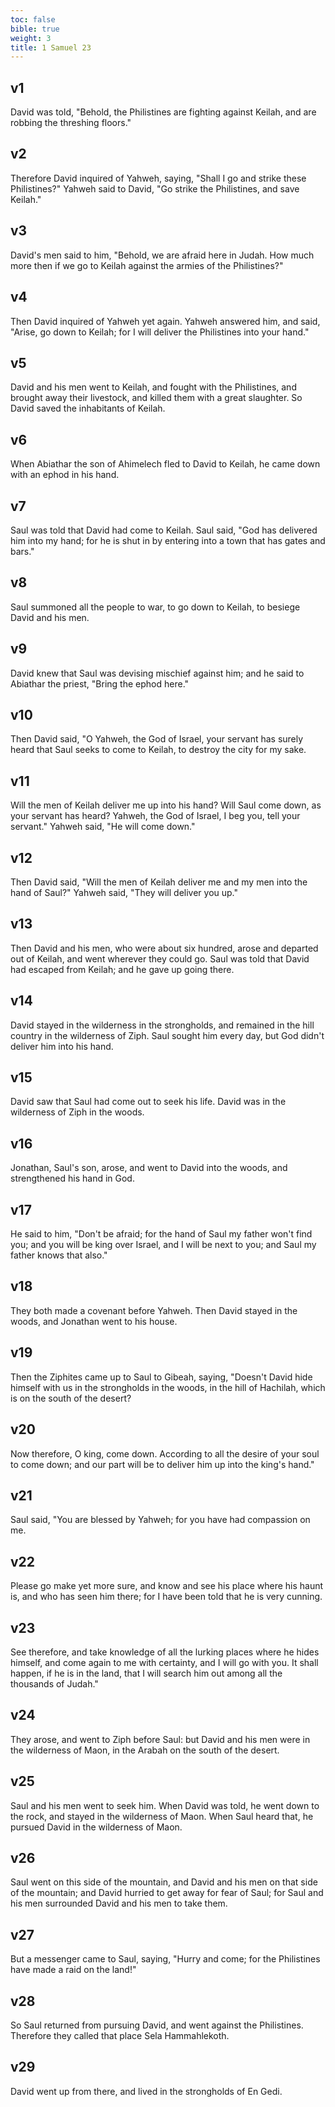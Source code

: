 ```yaml
---
toc: false
bible: true
weight: 3
title: 1 Samuel 23
---
```




## v1 
David was told, "Behold, the Philistines are fighting against Keilah, and are robbing the threshing floors." 

## v2 
Therefore David inquired of Yahweh, saying, "Shall I go and strike these Philistines?" Yahweh said to David, "Go strike the Philistines, and save Keilah." 

## v3 
David's men said to him, "Behold, we are afraid here in Judah. How much more then if we go to Keilah against the armies of the Philistines?" 

## v4 
Then David inquired of Yahweh yet again. Yahweh answered him, and said, "Arise, go down to Keilah; for I will deliver the Philistines into your hand." 

## v5 
David and his men went to Keilah, and fought with the Philistines, and brought away their livestock, and killed them with a great slaughter. So David saved the inhabitants of Keilah. 

## v6 
When Abiathar the son of Ahimelech fled to David to Keilah, he came down with an ephod in his hand. 

## v7 
Saul was told that David had come to Keilah. Saul said, "God has delivered him into my hand; for he is shut in by entering into a town that has gates and bars." 

## v8 
Saul summoned all the people to war, to go down to Keilah, to besiege David and his men. 

## v9 
David knew that Saul was devising mischief against him; and he said to Abiathar the priest, "Bring the ephod here." 

## v10 
Then David said, "O Yahweh, the God of Israel, your servant has surely heard that Saul seeks to come to Keilah, to destroy the city for my sake. 

## v11 
Will the men of Keilah deliver me up into his hand? Will Saul come down, as your servant has heard? Yahweh, the God of Israel, I beg you, tell your servant." Yahweh said, "He will come down." 

## v12 
Then David said, "Will the men of Keilah deliver me and my men into the hand of Saul?" Yahweh said, "They will deliver you up." 

## v13 
Then David and his men, who were about six hundred, arose and departed out of Keilah, and went wherever they could go. Saul was told that David had escaped from Keilah; and he gave up going there. 

## v14 
David stayed in the wilderness in the strongholds, and remained in the hill country in the wilderness of Ziph. Saul sought him every day, but God didn't deliver him into his hand. 

## v15 
David saw that Saul had come out to seek his life. David was in the wilderness of Ziph in the woods. 

## v16 
Jonathan, Saul's son, arose, and went to David into the woods, and strengthened his hand in God. 

## v17 
He said to him, "Don't be afraid; for the hand of Saul my father won't find you; and you will be king over Israel, and I will be next to you; and Saul my father knows that also." 

## v18 
They both made a covenant before Yahweh. Then David stayed in the woods, and Jonathan went to his house. 

## v19 
Then the Ziphites came up to Saul to Gibeah, saying, "Doesn't David hide himself with us in the strongholds in the woods, in the hill of Hachilah, which is on the south of the desert? 

## v20 
Now therefore, O king, come down. According to all the desire of your soul to come down; and our part will be to deliver him up into the king's hand." 

## v21 
Saul said, "You are blessed by Yahweh; for you have had compassion on me. 

## v22 
Please go make yet more sure, and know and see his place where his haunt is, and who has seen him there; for I have been told that he is very cunning. 

## v23 
See therefore, and take knowledge of all the lurking places where he hides himself, and come again to me with certainty, and I will go with you. It shall happen, if he is in the land, that I will search him out among all the thousands of Judah." 

## v24 
They arose, and went to Ziph before Saul: but David and his men were in the wilderness of Maon, in the Arabah on the south of the desert. 

## v25 
Saul and his men went to seek him. When David was told, he went down to the rock, and stayed in the wilderness of Maon. When Saul heard that, he pursued David in the wilderness of Maon. 

## v26 
Saul went on this side of the mountain, and David and his men on that side of the mountain; and David hurried to get away for fear of Saul; for Saul and his men surrounded David and his men to take them. 

## v27 
But a messenger came to Saul, saying, "Hurry and come; for the Philistines have made a raid on the land!" 

## v28 
So Saul returned from pursuing David, and went against the Philistines. Therefore they called that place Sela Hammahlekoth. 

## v29 
David went up from there, and lived in the strongholds of En Gedi.
